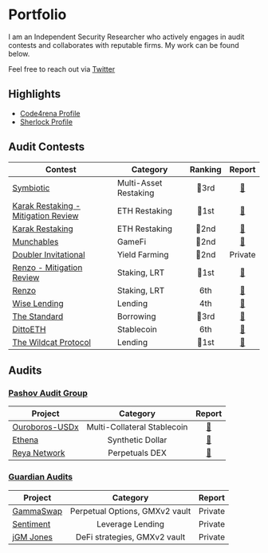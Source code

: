 # Portfolio

I am an Independent Security Researcher who actively engages in audit contests and collaborates with reputable firms. My work can be found below. 

Feel free to reach out via [Twitter](https://x.com/0xCiphky)

## Highlights
- [Code4rena Profile](https://code4rena.com/@0xCiphky)
- [Sherlock Profile](https://audits.sherlock.xyz/watson/0xCiphky)

## Audit Contests

| Contest | Category | Ranking | Report |
| - | - | :-: | :-: |
| [Symbiotic](https://cantina.xyz/competitions/8bab566e-a6d4-4c1b-9f28-71a94bfd1da2/leaderboard) | Multi-Asset Restaking | 🥉3rd | [📄]() |
| [Karak Restaking - Mitigation Review](https://code4rena.com/audits/2024-09-karak-restaking-mitigation-review) | ETH Restaking | 🥇1st | [📄](https://code4rena.com/reports/2024-07-karak-restaking#mitigation-review) |
| [Karak Restaking](https://code4rena.com/audits/2024-07-karak-restaking#top) | ETH Restaking | 🥈2nd | [📄](https://code4rena.com/reports/2024-07-karak-restaking) |
| [Munchables](https://code4rena.com/audits/2024-07-munchables#top) | GameFi | 🥈2nd | [📄](https://code4rena.com/reports/2024-07-munchables) |
| [Doubler Invitational](https://code4rena.com/audits/2024-06-doubler-invitational#top) | Yield Farming | 🥈2nd | Private |
| [Renzo - Mitigation Review](https://code4rena.com/audits/2024-06-renzo-mitigation-review#top) | Staking, LRT | 🥇1st | [📄](https://code4rena.com/reports/2024-04-renzo#mitigation-review) |
| [Renzo](https://code4rena.com/audits/2024-04-renzo#top) | Staking, LRT | 6th | [📄](https://code4rena.com/reports/2024-04-renzo) |
| [Wise Lending](https://code4rena.com/audits/2024-02-wise-lending#top) | Lending | 4th | [📄](https://code4rena.com/reports/2024-02-wise-lending) |
| [The Standard](https://codehawks.cyfrin.io/c/2023-12-the-standard/results?lt=contest&page=1&sc=reward&sj=reward&t=leaderboard) | 	Borrowing | 🥉3rd | [📄](https://codehawks.cyfrin.io/c/2023-12-the-standard/results?lt=contest&page=1&sc=reward&sj=reward&t=report) |
| [DittoETH](https://codehawks.cyfrin.io/c/2023-09-ditto/results?lt=contest&page=1&sc=reward&sj=reward&t=leaderboard) | Stablecoin | 6th | [📄](https://codehawks.cyfrin.io/c/2023-09-ditto/results?lt=contest&page=1&sc=reward&sj=reward&t=report) |
| [The Wildcat Protocol](https://code4rena.com/audits/2023-10-the-wildcat-protocol#top) | Lending | 🥇1st | [📄](https://code4rena.com/reports/2023-10-wildcat) |

## Audits

### [Pashov Audit Group](https://x.com/PashovAuditGrp)

| Project | Category | Report |
| - | :-: | :-: |
| [Ouroboros-USDx](https://ouroboros.foundation/) | Multi-Collateral Stablecoin | [📄]() |
| [Ethena](https://ethena.fi/) | Synthetic Dollar | [📄](https://github.com/pashov/audits/blob/master/team/pdf/Ethena-security-review-August.pdf) |
| [Reya Network](https://reya.network/) | Perpetuals DEX | [📄](https://github.com/pashov/audits/blob/master/team/pdf/ReyaNetwork-security-review-June2.pdf) |

### [Guardian Audits](https://x.com/GuardianAudits)

| Project | Category | Report |
| - | :-: | :-: |
| [GammaSwap](https://gammaswap.com/) | Perpetual Options, GMXv2 vault | Private |
| [Sentiment](https://www.sentiment.xyz/) |  Leverage Lending | Private |
| [jGM Jones](https://www.jonesdao.io/) | DeFi strategies, GMXv2 vault | Private |

